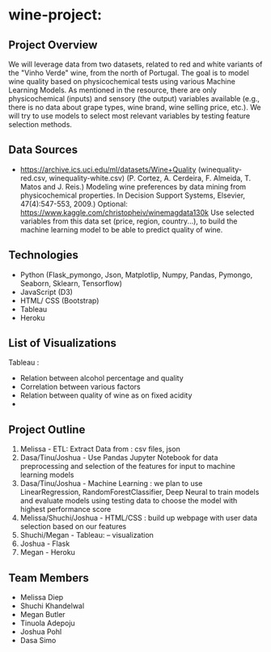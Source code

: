 # wine-project:
 

## Project Overview
We will leverage data from two datasets, related to red and white variants of the "Vinho Verde" wine, from the north of Portugal. The goal is to model wine quality based on physicochemical tests using various Machine Learning Models.
As mentioned in the resource, there are only physicochemical (inputs) and sensory (the output) variables available (e.g., there is no data about grape types, wine brand, wine selling price, etc.). We will try to use models to select most relevant variables by testing feature selection methods.

## Data Sources
* https://archive.ics.uci.edu/ml/datasets/Wine+Quality (winequality-red.csv, winequality-white.csv)
(P. Cortez, A. Cerdeira, F. Almeida, T. Matos and J. Reis.)
Modeling wine preferences by data mining from physicochemical properties. In Decision Support Systems, 
Elsevier, 47(4):547-553, 2009.)
Optional: https://www.kaggle.com/christopheiv/winemagdata130k
Use selected variables from this data set (price, region, country...), to build the machine learning model to be able to predict quality of wine.

## Technologies
* Python (Flask_pymongo, Json, Matplotlip, Numpy, Pandas, Pymongo, Seaborn, Sklearn, Tensorflow)
* JavaScript (D3)
* HTML/ CSS (Bootstrap)
* Tableau
* Heroku

## List of Visualizations
Tableau :
* Relation between alcohol percentage and quality
* Correlation between various factors
* Relation between quality of wine as on fixed acidity
* 

## Project Outline
1. Melissa - ETL: Extract Data from : csv files, json
2. Dasa/Tinu/Joshua - Use Pandas Jupyter Notebook for data preprocessing and selection of 
the features for input to machine learning models
3. Dasa/Tinu/Joshua - Machine Learning : we plan to use LinearRegression, 
RandomForestClassifier, Deep Neural to train models and evaluate 
models using testing data to choose the model with highest 
performance score 
4. Melissa/Shuchi/Joshua - HTML/CSS : build up webpage with user data selection based on our features 
5. Shuchi/Megan - Tableau: – visualization 
6. Joshua - Flask
7. Megan - Heroku 

## Team Members
* Melissa Diep
* Shuchi Khandelwal
* Megan Butler
* Tinuola Adepoju
* Joshua Pohl
* Dasa Simo
